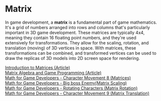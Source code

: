 # Matrix

In game development, a **matrix** is a fundamental part of game mathematics. It's a grid of numbers arranged into rows and columns that's particularly important in 3D game development. These matrices are typically 4x4, meaning they contain 16 floating point numbers, and they're used extensively for transformations. They allow for the scaling, rotation, and translation (moving) of 3D vertices in space. With matrices, these transformations can be combined, and transformed vertices can be used to draw the replicas of 3D models into 2D screen space for rendering.

<a href = "https://gamemath.com/book/matrixintro.html"> Introduction to Matrices (Article)</a> <br>
<a href = "https://www.gameludere.com/2019/12/21/matrix-algebra-and-game-programming/"> Matrix Algebra and Game Programming (Article)</a> <br>
<a href = "https://youtu.be/8sqv11x10lc?si=ZExkeL-DYzuQep__">Math for Game Developers - Character Movement 8 (Matrices)</a> <br>
<a href = "https://youtu.be/0QluD4hJp4U?si=hHwkEghFFvwuCQ0f"> Math for Game Developers - Big boss Enemy(Matrix Scaling)</a> <br>
<a href = "https://youtu.be/6HaDoXWPICQ?si=oeEYXOi1CHWt59fW"> Math for Game Developers - Rotating Characters (Matrix Rotation)</a> <br>
<a href = "https://youtu.be/iCazI3nKBf0?si=XJPij76PFCsoTepf"> Math for Game Developers - Character Movement 9 (Matrix Translation)</a>

